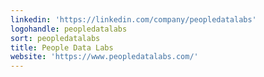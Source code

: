 ```yaml
---
linkedin: 'https://linkedin.com/company/peopledatalabs'
logohandle: peopledatalabs
sort: peopledatalabs
title: People Data Labs
website: 'https://www.peopledatalabs.com/'
---
```

